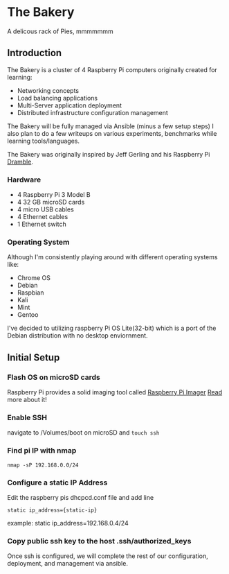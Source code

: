 # The Bakery

A delicous rack of Pies, mmmmmmm

## Introduction

The Bakery is a cluster of 4 Raspberry Pi computers originally created for learning:

- Networking concepts
- Load balancing applications
- Multi-Server application deployment
- Distributed infrastructure configuration management

The Bakery will be fully managed via Ansible (minus a few setup steps)
I also plan to do a few writeups on various experiments, benchmarks while learning tools/languages. 

The Bakery was originally inspired by Jeff Gerling and his Raspberry Pi [Dramble](https://www.pidramble.com/).

### Hardware

- 4 Raspberry Pi 3 Model B
- 4 32 GB microSD cards 
- 4 micro USB cables 
- 4 Ethernet cables 
- 1 Ethernet switch 

### Operating System

Although I'm consistently playing around with different operating systems like:

- Chrome OS
- Debian
- Raspbian
- Kali
- Mint
- Gentoo

I've decided to utilizing raspberry Pi OS Lite(32-bit) which is a port of the Debian
distribution with no desktop enviornment.

## Initial Setup

### Flash OS on microSD cards
Raspberry Pi provides a solid imaging tool called 
[Raspberry Pi Imager](https://www.raspberrypi.org/downloads/)
[Read](https://www.raspberrypi.org/blog/raspberry-pi-imager-imaging-utility/) more about it! 

### Enable SSH
navigate to /Volumes/boot on microSD and `touch ssh`

### Find pi IP with nmap
```
nmap -sP 192.168.0.0/24

```

### Configure a static IP Address
Edit the raspberry pis dhcpcd.conf file and add line
```shell
static ip_address={static-ip}
```
example: static ip_address=192.168.0.4/24

### Copy public ssh key to the host .ssh/authorized_keys
Once ssh is configured, we will complete the rest of our configuration, deployment, and management via ansible.
